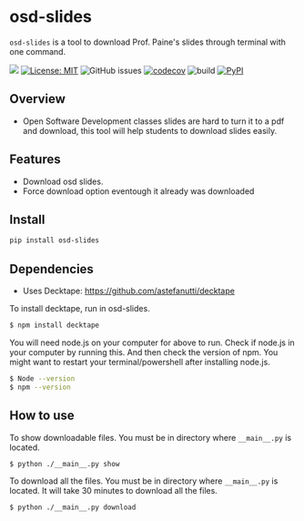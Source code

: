 # osd-slides
`osd-slides` is a tool to download Prof. Paine's slides through terminal with one command. 

[![](https://img.shields.io/badge/project-link-green)](https://github.com/kkarakas/osd-slides)
[![License: MIT](https://img.shields.io/badge/License-MIT-yellow.svg)](https://opensource.org/licenses/MIT)
![GitHub issues](https://img.shields.io/github/issues/kkarakas/osd-slides)
[![codecov](https://codecov.io/gh/kkarakas/osd-slides/branch/main/graph/badge.svg?token=0TCR1MSIWH)](https://codecov.io/gh/kkarakas/osd-slides)
![build](https://img.shields.io/github/actions/workflow/status/kkarakas/osd-slides/build.yaml)
[![PyPI](https://img.shields.io/pypi/v/osd-slides)](https://pypi.org/project/osd-slides/)

## Overview
- Open Software Development classes slides are hard to turn it to a pdf and download, this tool will help students to download slides easily. 

## Features
- Download osd slides.
- Force download option eventough it already was downloaded

## Install
```sh
pip install osd-slides
```
## Dependencies
- Uses Decktape: https://github.com/astefanutti/decktape

To install decktape, run in osd-slides.
```sh
$ npm install decktape
```
You will need node.js on your computer for above to run.
Check if node.js in your computer by running this. And then check the version of npm.
You might want to restart your terminal/powershell after installing node.js.
```sh
$ Node --version
$ npm --version
```

## How to use
To show downloadable files. 
You must be in directory where `__main__.py` is located.
```sh
$ python ./__main__.py show
```
To download all the files.
You must be in directory where `__main__.py` is located.
It will take 30 minutes to download all the files.
```sh
$ python ./__main__.py download
```
